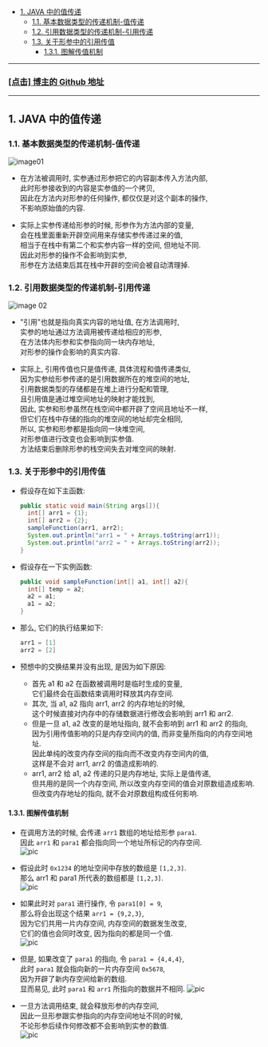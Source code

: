 <!-- TOC -->

- [1. JAVA 中的值传递](#1-java-中的值传递)
  - [1.1. 基本数据类型的传递机制-值传递](#11-基本数据类型的传递机制-值传递)
  - [1.2. 引用数据类型的传递机制-引用传递](#12-引用数据类型的传递机制-引用传递)
  - [1.3. 关于形参中的引用传值](#13-关于形参中的引用传值)
    - [1.3.1. 图解传值机制](#131-图解传值机制)

<!-- /TOC -->

****
<a href='https://github.com/leon9dragon'><h3>[点击] 博主的 Github 地址</h3></a>
****

## 1. JAVA 中的值传递

### 1.1. 基本数据类型的传递机制-值传递
![image01](https://raw.githubusercontent.com/leon9dragon/notes_of_java/master/99.images/20200323090357.png)

- 在方法被调用时, 实参通过形参把它的内容副本传入方法内部,  
此时形参接收到的内容是实参值的一个拷贝,  
因此在方法内对形参的任何操作, 都仅仅是对这个副本的操作,  
不影响原始值的内容.

- 实际上实参传递给形参的时候, 形参作为方法内部的变量,  
  会在栈里面重新开辟空间用来存储实参传递过来的值,  
  相当于在栈中有第二个和实参内容一样的空间, 但地址不同.  
  因此对形参的操作不会影响到实参,  
  形参在方法结束后其在栈中开辟的空间会被自动清理掉.

### 1.2. 引用数据类型的传递机制-引用传递
![image 02](https://raw.githubusercontent.com/leon9dragon/notes_of_java/master/99.images/20200323091431.png)

- "引用"也就是指向真实内容的地址值, 在方法调用时,  
  实参的地址通过方法调用被传递给相应的形参,  
  在方法体内形参和实参指向同一块内存地址,  
  对形参的操作会影响的真实内容. 

- 实际上, 引用传值也只是值传递, 具体流程和值传递类似,  
  因为实参给形参传递的是引用数据所在的堆空间的地址,  
  引用数据类型的存储都是在堆上进行分配和管理,  
  且引用值是通过堆空间地址的映射才能找到,  
  因此, 实参和形参虽然在栈空间中都开辟了空间且地址不一样,  
  但它们在栈中存储的指向的堆空间的地址却完全相同,  
  所以, 实参和形参都是指向同一块堆空间,  
  对形参值进行改变也会影响到实参值.  
  方法结束后删除形参的栈空间失去对堆空间的映射.

### 1.3. 关于形参中的引用传值
- 假设存在如下主函数:  
  ```java
  public static void main(String args[]){
    int[] arr1 = {1};
    int[] arr2 = {2};
    sampleFunction(arr1, arr2);
    System.out.println("arr1 = " + Arrays.toString(arr1));
    System.out.println("arr2 = " + Arrays.toString(arr2));
  }
  ```

- 假设存在一下实例函数:  
  ```java
  public void sampleFunction(int[] a1, int[] a2){
    int[] temp = a2;
    a2 = a1;
    a1 = a2;
  }
  ```

- 那么, 它们的执行结果如下:  
  ```java
  arr1 = [1]
  arr2 = [2]
  ```

- 预想中的交换结果并没有出现, 是因为如下原因:  
  - 首先 a1 和 a2 在函数被调用时是临时生成的变量,  
    它们最终会在函数结束调用时释放其内存空间.
  - 其次, 当 a1, a2 指向 arr1, arr2 的内存地址的时候,  
    这个时候直接对内存中的存储数据进行修改会影响到 arr1 和 arr2.
  - 但是一旦 a1, a2 改变的是地址指向, 就不会影响到 arr1 和 arr2 的指向,  
    因为引用传值影响的只是内存空间内的值, 而非变量所指向的内存空间地址.  
    因此单纯的改变内存空间的指向而不改变内存空间内的值,  
    这样是不会对 arr1, arr2 的值造成影响的.  
  - arr1, arr2 给 a1, a2 传递的只是内存地址, 实际上是值传递,  
    但共用的是同一个内存空间, 所以改变内存空间的值会对原数组造成影响.  
    但改变内存地址的指向, 就不会对原数组构成任何影响.

#### 1.3.1. 图解传值机制
- 在调用方法的时候, 会传递 `arr1` 数组的地址给形参 `para1`.  
  因此 `arr1` 和 `para1` 都会指向同一个地址所标记的内存空间.    
  ![pic](../99.images/2020-10-24-19-03-38.png)

- 假设此时 `0x1234` 的地址空间中存放的数组是 `[1,2,3]`.  
  那么 arr1 和 para1 所代表的数组都是 `[1,2,3]`.  
  ![pic](../99.images/2020-10-24-19-08-55.png)

- 如果此时对 `para1` 进行操作, 令 `para1[0] = 9`,  
  那么将会出现这个结果 `arr1 = {9,2,3}`,  
  因为它们共用一片内存空间, 内存空间的数据发生改变,  
  它们的值也会同时改变, 因为指向的都是同一个值.  
  ![pic](../99.images/2020-10-24-19-16-02.png)


- 但是, 如果改变了 `para1` 的指向, 令 `para1 = {4,4,4}`,  
  此时 `para1` 就会指向新的一片内存空间 `0x5678`,  
  因为开辟了新内存空间给新的数组.  
  显而易见, 此时 `para1` 和 `arr1` 所指向的数据并不相同.
  ![pic](../99.images/2020-10-24-19-17-53.png)

- 一旦方法调用结束, 就会释放形参的内存空间,  
  因此一旦形参跟实参指向的内存空间地址不同的时候,  
  不论形参后续作何修改都不会影响到实参的数值.  
  ![pic](../99.images/2020-10-24-19-25-02.png)